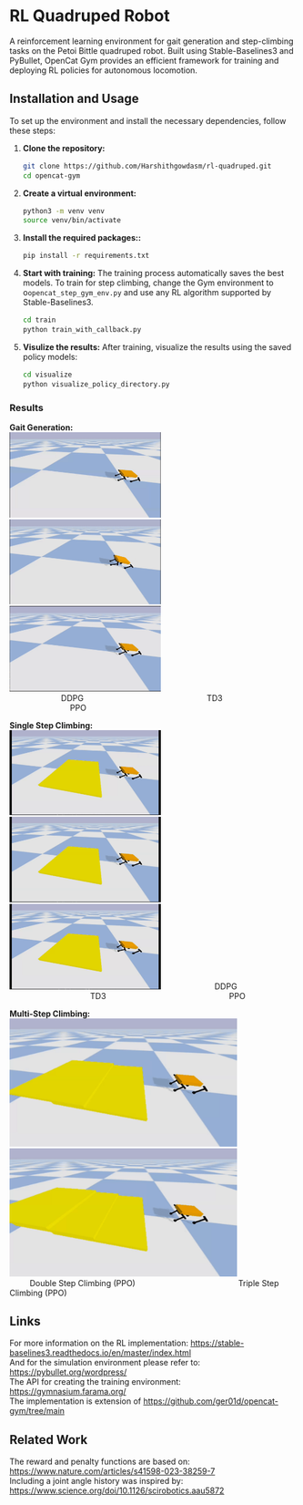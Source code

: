 # RL Quadruped Robot
A reinforcement learning environment for gait generation and step-climbing tasks on the Petoi Bittle quadruped robot. Built using Stable-Baselines3 and PyBullet, OpenCat Gym provides an efficient framework for training and deploying RL policies for autonomous locomotion.

## Installation and Usage

To set up the environment and install the necessary dependencies, follow these steps:

1. **Clone the repository:**
   ``` bash
   git clone https://github.com/Harshithgowdasm/rl-quadruped.git
   cd opencat-gym
   ```
2. **Create a virtual environment:** 
    ``` bash
    python3 -m venv venv
    source venv/bin/activate  
    ```
3. **Install the required packages::** 
    ``` bash
    pip install -r requirements.txt 
    ```
4. **Start with training:** 
    The training process automatically saves the best models. To train for step climbing, change the Gym environment to o`opencat_step_gym_env.py` and use any RL algorithm supported by Stable-Baselines3.

    ``` bash
    cd train
    python train_with_callback.py
    ```
4. **Visulize the results:** 
    After training, visualize the results using the saved policy models:
    ``` bash
    cd visualize
    python visualize_policy_directory.py
    ```

### Results
**Gait Generation:**  <br />
<img src=animations/best_model_gait_DDPG.gif width="266" />  <img src=animations/best_model_gait_TD3_.gif width="266" />  <img src=animations/best_model_gait_PPO.gif width="266" />  
&nbsp;&nbsp;&nbsp;&nbsp; &nbsp;&nbsp;&nbsp;&nbsp;&nbsp;&nbsp;&nbsp;&nbsp; &nbsp;&nbsp;&nbsp;&nbsp;&nbsp;&nbsp;&nbsp;&nbsp; DDPG  &nbsp;&nbsp;&nbsp;&nbsp;&nbsp;&nbsp;&nbsp;&nbsp; &nbsp;&nbsp;&nbsp;&nbsp;&nbsp;&nbsp;&nbsp;&nbsp; &nbsp;&nbsp;&nbsp;&nbsp;&nbsp;&nbsp;&nbsp;&nbsp; &nbsp;&nbsp;&nbsp;&nbsp;&nbsp;&nbsp;&nbsp;&nbsp; &nbsp;&nbsp;&nbsp;&nbsp;&nbsp;&nbsp;&nbsp;&nbsp; &nbsp;&nbsp;&nbsp;&nbsp;&nbsp;&nbsp;&nbsp;&nbsp; TD3 &nbsp;&nbsp;&nbsp;&nbsp;&nbsp;&nbsp;&nbsp;&nbsp; &nbsp;&nbsp;&nbsp;&nbsp;&nbsp;&nbsp;&nbsp;&nbsp; &nbsp;&nbsp;&nbsp;&nbsp;&nbsp;&nbsp;&nbsp;&nbsp; &nbsp;&nbsp;&nbsp;&nbsp;&nbsp;&nbsp;&nbsp;&nbsp; &nbsp;&nbsp;&nbsp;&nbsp;&nbsp;&nbsp;&nbsp;&nbsp; &nbsp;&nbsp;&nbsp;&nbsp;&nbsp;&nbsp;&nbsp;&nbsp; PPO

**Single Step Climbing:**  <br />
<img src=animations/best_model_single_step_DDPG.gif width="266" />  <img src=animations/best_model_single_step_TD3.gif width="266" />  <img src=animations/best_model_single_step_PPO.gif width="266" />
&nbsp;&nbsp;&nbsp;&nbsp; &nbsp;&nbsp;&nbsp;&nbsp;&nbsp;&nbsp;&nbsp;&nbsp; &nbsp;&nbsp;&nbsp;&nbsp;&nbsp;&nbsp;&nbsp;&nbsp; DDPG  &nbsp;&nbsp;&nbsp;&nbsp;&nbsp;&nbsp;&nbsp;&nbsp; &nbsp;&nbsp;&nbsp;&nbsp;&nbsp;&nbsp;&nbsp;&nbsp; &nbsp;&nbsp;&nbsp;&nbsp;&nbsp;&nbsp;&nbsp;&nbsp; &nbsp;&nbsp;&nbsp;&nbsp;&nbsp;&nbsp;&nbsp;&nbsp; &nbsp;&nbsp;&nbsp;&nbsp;&nbsp;&nbsp;&nbsp;&nbsp; &nbsp;&nbsp;&nbsp;&nbsp;&nbsp;&nbsp;&nbsp;&nbsp; TD3 &nbsp;&nbsp;&nbsp;&nbsp;&nbsp;&nbsp;&nbsp;&nbsp; &nbsp;&nbsp;&nbsp;&nbsp;&nbsp;&nbsp;&nbsp;&nbsp; &nbsp;&nbsp;&nbsp;&nbsp;&nbsp;&nbsp;&nbsp;&nbsp; &nbsp;&nbsp;&nbsp;&nbsp;&nbsp;&nbsp;&nbsp;&nbsp; &nbsp;&nbsp;&nbsp;&nbsp;&nbsp;&nbsp;&nbsp;&nbsp; &nbsp;&nbsp;&nbsp;&nbsp;&nbsp;&nbsp;&nbsp;&nbsp; PPO

**Multi-Step Climbing:**  <br />
<img src=animations/best_model_double_step_PPO.gif width="400" /> <img src=animations/best_model_triple_step_PPO.gif width="400" />
&nbsp;&nbsp;&nbsp;&nbsp;&nbsp;&nbsp;&nbsp;&nbsp; &nbsp;&nbsp;&nbsp;&nbsp;&nbsp;&nbsp;&nbsp;&nbsp; &nbsp;&nbsp;&nbsp;&nbsp;&nbsp;&nbsp;&nbsp;&nbsp; Double Step Climbing (PPO)  &nbsp;&nbsp;&nbsp;&nbsp;&nbsp;&nbsp;&nbsp;&nbsp; &nbsp;&nbsp;&nbsp;&nbsp;&nbsp;&nbsp;&nbsp;&nbsp; &nbsp;&nbsp;&nbsp;&nbsp;&nbsp;&nbsp;&nbsp;&nbsp; &nbsp;&nbsp;&nbsp;&nbsp;&nbsp;&nbsp;&nbsp;&nbsp; &nbsp;&nbsp;&nbsp;&nbsp;&nbsp;&nbsp;&nbsp;&nbsp; Triple Step Climbing (PPO)



## Links
For more information on the RL implementation: https://stable-baselines3.readthedocs.io/en/master/index.html \
And for the simulation environment please refer to: https://pybullet.org/wordpress/ \
The API for creating the training environment: https://gymnasium.farama.org/ \
The implementation is extension of https://github.com/ger01d/opencat-gym/tree/main
## Related Work
The reward and penalty functions are based on: https://www.nature.com/articles/s41598-023-38259-7 \
Including a joint angle history was inspired by: https://www.science.org/doi/10.1126/scirobotics.aau5872
